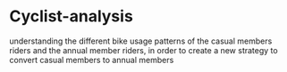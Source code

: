 # Cyclist-analysis
understanding the different bike usage patterns of the casual members riders and the annual member riders, in order to create a new strategy to convert casual members to annual members
